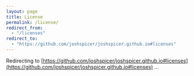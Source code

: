 ```yaml
---
layout: page
title: License
permalink: /license/
redirect_from:
  - "/licenses"
redirect_to: 
  - "https://github.com/joshspicer/joshspicer.github.io#licenses"
---
```


Redirecting to [https://github.com/joshspicer/joshspicer.github.io#licenses](https://github.com/joshspicer/joshspicer.github.io#licenses) ... 

